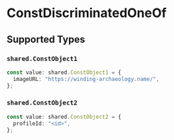 # ConstDiscriminatedOneOf


## Supported Types

### `shared.ConstObject1`

```typescript
const value: shared.ConstObject1 = {
  imageURL: "https://winding-archaeology.name/",
};
```

### `shared.ConstObject2`

```typescript
const value: shared.ConstObject2 = {
  profileId: "<id>",
};
```

